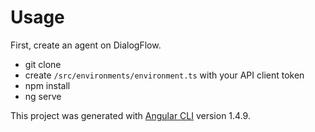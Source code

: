 # Usage

First, create an agent on DialogFlow.

* git clone
* create `/src/environments/environment.ts` with your API client token
* npm install
* ng serve

This project was generated with [Angular CLI](https://github.com/angular/angular-cli) version 1.4.9.

